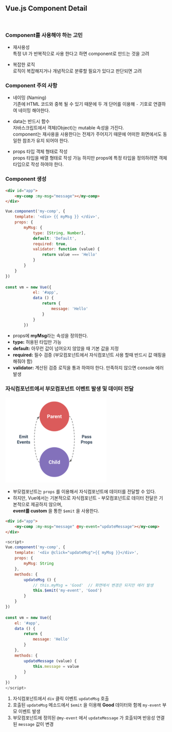 ## Vue.js Component Detail

<br>

### Component를 사용해야 하는 고민
* 재사용성 <br>
특정 UI 가 반복적으로 사용 한다고 하면 component로 만드는 것을 고려

* 복잡한 로직 <br>
로직이 복잡해지거나 개념적으로 분류할 필요가 있다고 판단되면 고려

### Component 주의 사항
* 네이밍 (Naming) <br>
기존에 HTML 코드와 중복 될 수 있기 때문에 두 개 단어를 이용해 `-` 기호로 연결하여 네이밍 해야한다.

* data는 반드시 함수 <br>
자바스크립트에서 객체(Object)는 mutable 속성을 가진다. <br>
component는 재사용을 사용한다는 전제가 주어지기 때문에 어떠한 화면에서도 동일한 참조가 유지 되어야 한다.

* props 타입 객체 형태로 작성 <br>
props 타입을 배열 형태로 작성 가능 하지만 props에 특정 타입을 정의하려면 객체 타입으로 작성 하여야 한다.

### Component 생성
```html
<div id="app">
    <my-comp :my-msg="message"></my-comp>
</div>
```
```js
Vue.component('my-comp', {
    template: '<div> {{ myMsg }} </div>',
    props: {
        myMsg: {
            type: [String, Number],
            default: 'Default',
            required: true,
            validator: function (value) {
                return value === 'Hello'
            }
        }
    }
})

const vm = new Vue({
            el: '#app',
            data () {
                return {
                    message: 'Hello'
                }
            }
        })
```
* props에 **myMsg**라는 속성을 정의한다.
* **type:** 허용된 타입만 가능
* **default:** 아무런 값이 넘어오지 않았을 때 기본 값을 지정
* **required:** 필수 검증 (부모컴포넌트에서 자식컴포넌트 사용 할때 반드시 값 매핑을 해줘야 함)
* **validator:** 계산된 검증 로직을 통과 하여야 한다. 만족하지 않으면 console 에러 발생

### 자식컴포넌트에서 부모컴포넌트 이벤트 발생 및 데이터 전달
![](img/2021-04-17_Vue01.png)

* 부모컴포넌트는 `props` 를 이용해서 자식컴포넌트에 데이터를 전달할 수 있다.
* 하지만, Vue에서는 기본적으로 자식컴포넌트 - 부모컴포넌트로 데이터 전달은 기본적으로 제공하지 않으며,<br>
  **event를 custom** 을 통한 `$emit` 을 사용한다.

```html
<div id="app">
    <my-comp :my-msg="message" @my-event="updateMessage"></my-comp>
</div>
```
```js
<script> 
Vue.component('my-comp', {
    template: '<div @click="updateMsg">{{ myMsg }}</div>',
    props: {
        myMsg: String
    },
    methods: {
        updateMsg () {
            // this.myMsg = 'Good'  // 화면에서 변경은 되지만 에러 발생
            this.$emit('my-event', 'Good')
        }
    }
})

const vm = new Vue({
    el: '#app',
    data () {
        return {
            message: 'Hello'
        }
    },
    methods: {
        updateMessage (value) {
            this.message = value
        }
    }
})
</script>
```
1. 자식컴포넌트에서 `div` 클릭 이벤트 `updateMsg` 호출
2. 호출된 `updateMsg` 메소드에서 `$emit` 을 이용해 **Good** 데이터와 함께 `my-event` 부모 이벤트 발생
3. 부모컴포넌트에 정의된 `@my-event` 에서 `updateMessage` 가 호출되며 반응성 연결된 `message` 값이 변경 
